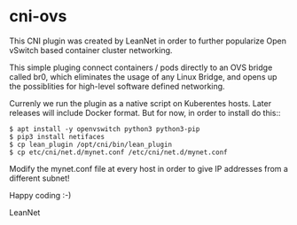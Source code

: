 # cni-ovs
This CNI plugin was created by LeanNet in order to further
popularize Open vSwitch based container cluster networking.

This simple pluging connect containers / pods directly to an
OVS bridge called br0, which eliminates the usage of any Linux Bridge,
and opens up the possiblities for high-level software defined networking.

Currenly we run the plugin as a native script on Kuberentes hosts.
Later releases will include Docker format.
But for now, in order to install do this::

    $ apt install -y openvswitch python3 python3-pip
    $ pip3 install netifaces
    $ cp lean_plugin /opt/cni/bin/lean_plugin
    $ cp etc/cni/net.d/mynet.conf /etc/cni/net.d/mynet.conf

Modify the mynet.conf file at every host in order to give IP addresses
from a different subnet!

Happy coding :-)

LeanNet
